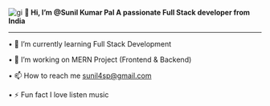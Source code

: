 ![gi](https://user-images.githubusercontent.com/108508073/208238102-c363c1b9-038d-402f-ac02-d9c9f239cb77.gif)
                                                <b>👋 Hi, I’m @Sunil Kumar Pal </b>
                                            <b>A passionate Full Stack developer from India</b>

                                           
_______________________________________________________________________________________________________________________________________________________________________________________

•	🌱 I’m currently learning Full Stack Development

•	🤝 I’m working on MERN Project (Frontend & Backend)

•	📫 How to reach me sunil4sp@gmail.com

•	⚡ Fun fact I love listen music

